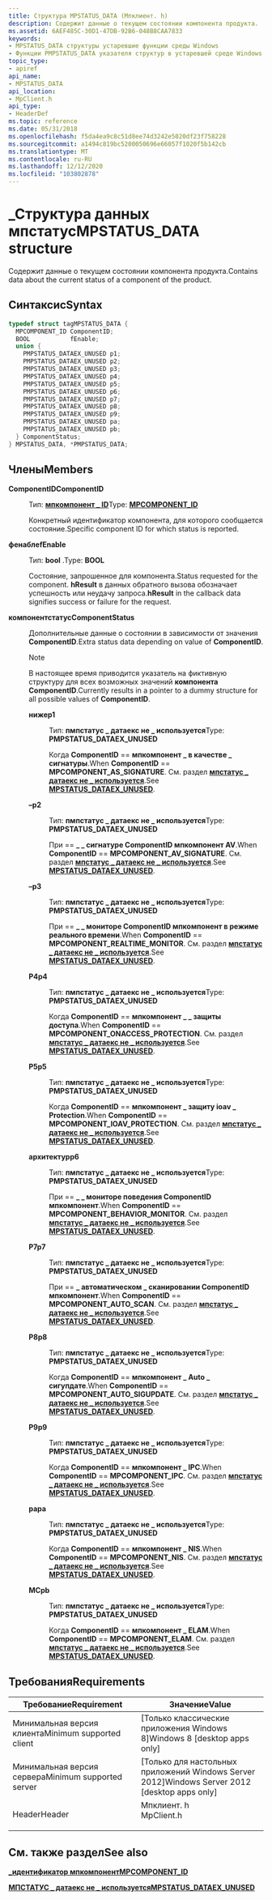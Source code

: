 ```yaml
---
title: Структура MPSTATUS_DATA (Мпклиент. h)
description: Содержит данные о текущем состоянии компонента продукта.
ms.assetid: 6AEF485C-30D1-47DB-92B6-048B8CAA7833
keywords:
- MPSTATUS_DATA структуры устаревшие функции среды Windows
- Функции PMPSTATUS_DATA указателя структур в устаревшей среде Windows
topic_type:
- apiref
api_name:
- MPSTATUS_DATA
api_location:
- MpClient.h
api_type:
- HeaderDef
ms.topic: reference
ms.date: 05/31/2018
ms.openlocfilehash: f5da4ea9c8c51d8ee74d3242e5020df23f758228
ms.sourcegitcommit: a1494c819bc5200050696e66057f1020f5b142cb
ms.translationtype: MT
ms.contentlocale: ru-RU
ms.lasthandoff: 12/12/2020
ms.locfileid: "103802878"
---
```

# <a name="mpstatus_data-structure"></a><span data-ttu-id="ef5e3-105">\_Структура данных мпстатус</span><span class="sxs-lookup"><span data-stu-id="ef5e3-105">MPSTATUS\_DATA structure</span></span>

<span data-ttu-id="ef5e3-106">Содержит данные о текущем состоянии компонента продукта.</span><span class="sxs-lookup"><span data-stu-id="ef5e3-106">Contains data about the current status of a component of the product.</span></span>

## <a name="syntax"></a><span data-ttu-id="ef5e3-107">Синтаксис</span><span class="sxs-lookup"><span data-stu-id="ef5e3-107">Syntax</span></span>


```C++
typedef struct tagMPSTATUS_DATA {
  MPCOMPONENT_ID ComponentID;
  BOOL           fEnable;
  union {
    PMPSTATUS_DATAEX_UNUSED p1;
    PMPSTATUS_DATAEX_UNUSED p2;
    PMPSTATUS_DATAEX_UNUSED p3;
    PMPSTATUS_DATAEX_UNUSED p4;
    PMPSTATUS_DATAEX_UNUSED p5;
    PMPSTATUS_DATAEX_UNUSED p6;
    PMPSTATUS_DATAEX_UNUSED p7;
    PMPSTATUS_DATAEX_UNUSED p8;
    PMPSTATUS_DATAEX_UNUSED p9;
    PMPSTATUS_DATAEX_UNUSED pa;
    PMPSTATUS_DATAEX_UNUSED pb;
  } ComponentStatus;
} MPSTATUS_DATA, *PMPSTATUS_DATA;
```



## <a name="members"></a><span data-ttu-id="ef5e3-108">Члены</span><span class="sxs-lookup"><span data-stu-id="ef5e3-108">Members</span></span>

<dl> <dt>

<span data-ttu-id="ef5e3-109">**ComponentID**</span><span class="sxs-lookup"><span data-stu-id="ef5e3-109">**ComponentID**</span></span>
</dt> <dd>

<span data-ttu-id="ef5e3-110">Тип: **[ **мпкомпонент \_ ID**](mpcomponent-id.md)**</span><span class="sxs-lookup"><span data-stu-id="ef5e3-110">Type: **[**MPCOMPONENT\_ID**](mpcomponent-id.md)**</span></span>

</dd> <dd>

<span data-ttu-id="ef5e3-111">Конкретный идентификатор компонента, для которого сообщается состояние.</span><span class="sxs-lookup"><span data-stu-id="ef5e3-111">Specific component ID for which status is reported.</span></span>

</dd> <dt>

<span data-ttu-id="ef5e3-112">**фенабле**</span><span class="sxs-lookup"><span data-stu-id="ef5e3-112">**fEnable**</span></span>
</dt> <dd>

<span data-ttu-id="ef5e3-113">Тип: **bool** .</span><span class="sxs-lookup"><span data-stu-id="ef5e3-113">Type: **BOOL**</span></span>

</dd> <dd>

<span data-ttu-id="ef5e3-114">Состояние, запрошенное для компонента.</span><span class="sxs-lookup"><span data-stu-id="ef5e3-114">Status requested for the component.</span></span> <span data-ttu-id="ef5e3-115">**hResult** в данных обратного вызова обозначает успешность или неудачу запроса.</span><span class="sxs-lookup"><span data-stu-id="ef5e3-115">**hResult** in the callback data signifies success or failure for the request.</span></span>

</dd> <dt>

<span data-ttu-id="ef5e3-116">**компонентстатус**</span><span class="sxs-lookup"><span data-stu-id="ef5e3-116">**ComponentStatus**</span></span>
</dt> <dd>

<span data-ttu-id="ef5e3-117">Дополнительные данные о состоянии в зависимости от значения **ComponentID**.</span><span class="sxs-lookup"><span data-stu-id="ef5e3-117">Extra status data depending on value of **ComponentID**.</span></span>

> [!Note]  
> <span data-ttu-id="ef5e3-118">В настоящее время приводится указатель на фиктивную структуру для всех возможных значений **компонента ComponentID**.</span><span class="sxs-lookup"><span data-stu-id="ef5e3-118">Currently results in a pointer to a dummy structure for all possible values of **ComponentID**.</span></span>

 

<dl> <dt>

<span data-ttu-id="ef5e3-119">**ниже**</span><span class="sxs-lookup"><span data-stu-id="ef5e3-119">**p1**</span></span>
</dt> <dd>

<span data-ttu-id="ef5e3-120">Тип: **пмпстатус \_ датаекс не \_ используется**</span><span class="sxs-lookup"><span data-stu-id="ef5e3-120">Type: **PMPSTATUS\_DATAEX\_UNUSED**</span></span>

</dd> <dd>

<span data-ttu-id="ef5e3-121">Когда **ComponentID**  ==  **мпкомпонент \_ в качестве \_ сигнатуры**.</span><span class="sxs-lookup"><span data-stu-id="ef5e3-121">When **ComponentID** == **MPCOMPONENT\_AS\_SIGNATURE**.</span></span> <span data-ttu-id="ef5e3-122">См. раздел [**мпстатус \_ датаекс не \_ используется**](mpstatus-dataex-unused.md).</span><span class="sxs-lookup"><span data-stu-id="ef5e3-122">See [**MPSTATUS\_DATAEX\_UNUSED**](mpstatus-dataex-unused.md).</span></span>

</dd> <dt>

<span data-ttu-id="ef5e3-123">**–**</span><span class="sxs-lookup"><span data-stu-id="ef5e3-123">**p2**</span></span>
</dt> <dd>

<span data-ttu-id="ef5e3-124">Тип: **пмпстатус \_ датаекс не \_ используется**</span><span class="sxs-lookup"><span data-stu-id="ef5e3-124">Type: **PMPSTATUS\_DATAEX\_UNUSED**</span></span>

</dd> <dd>

<span data-ttu-id="ef5e3-125">При   ==  **\_ \_ сигнатуре ComponentID мпкомпонент AV**.</span><span class="sxs-lookup"><span data-stu-id="ef5e3-125">When **ComponentID** == **MPCOMPONENT\_AV\_SIGNATURE**.</span></span> <span data-ttu-id="ef5e3-126">См. раздел [**мпстатус \_ датаекс не \_ используется**](mpstatus-dataex-unused.md).</span><span class="sxs-lookup"><span data-stu-id="ef5e3-126">See [**MPSTATUS\_DATAEX\_UNUSED**](mpstatus-dataex-unused.md).</span></span>

</dd> <dt>

<span data-ttu-id="ef5e3-127">**–**</span><span class="sxs-lookup"><span data-stu-id="ef5e3-127">**p3**</span></span>
</dt> <dd>

<span data-ttu-id="ef5e3-128">Тип: **пмпстатус \_ датаекс не \_ используется**</span><span class="sxs-lookup"><span data-stu-id="ef5e3-128">Type: **PMPSTATUS\_DATAEX\_UNUSED**</span></span>

</dd> <dd>

<span data-ttu-id="ef5e3-129">При   ==  **\_ \_ мониторе ComponentID мпкомпонент в режиме реального времени**.</span><span class="sxs-lookup"><span data-stu-id="ef5e3-129">When **ComponentID** == **MPCOMPONENT\_REALTIME\_MONITOR**.</span></span> <span data-ttu-id="ef5e3-130">См. раздел [**мпстатус \_ датаекс не \_ используется**](mpstatus-dataex-unused.md).</span><span class="sxs-lookup"><span data-stu-id="ef5e3-130">See [**MPSTATUS\_DATAEX\_UNUSED**](mpstatus-dataex-unused.md).</span></span>

</dd> <dt>

<span data-ttu-id="ef5e3-131">**P4**</span><span class="sxs-lookup"><span data-stu-id="ef5e3-131">**p4**</span></span>
</dt> <dd>

<span data-ttu-id="ef5e3-132">Тип: **пмпстатус \_ датаекс не \_ используется**</span><span class="sxs-lookup"><span data-stu-id="ef5e3-132">Type: **PMPSTATUS\_DATAEX\_UNUSED**</span></span>

</dd> <dd>

<span data-ttu-id="ef5e3-133">Когда **ComponentID**  ==  **мпкомпонент \_ \_ защиты доступа**.</span><span class="sxs-lookup"><span data-stu-id="ef5e3-133">When **ComponentID** == **MPCOMPONENT\_ONACCESS\_PROTECTION**.</span></span> <span data-ttu-id="ef5e3-134">См. раздел [**мпстатус \_ датаекс не \_ используется**](mpstatus-dataex-unused.md).</span><span class="sxs-lookup"><span data-stu-id="ef5e3-134">See [**MPSTATUS\_DATAEX\_UNUSED**](mpstatus-dataex-unused.md).</span></span>

</dd> <dt>

<span data-ttu-id="ef5e3-135">**P5**</span><span class="sxs-lookup"><span data-stu-id="ef5e3-135">**p5**</span></span>
</dt> <dd>

<span data-ttu-id="ef5e3-136">Тип: **пмпстатус \_ датаекс не \_ используется**</span><span class="sxs-lookup"><span data-stu-id="ef5e3-136">Type: **PMPSTATUS\_DATAEX\_UNUSED**</span></span>

</dd> <dd>

<span data-ttu-id="ef5e3-137">Когда **ComponentID**  ==  **мпкомпонент \_ защиту ioav \_ Protection**.</span><span class="sxs-lookup"><span data-stu-id="ef5e3-137">When **ComponentID** == **MPCOMPONENT\_IOAV\_PROTECTION**.</span></span> <span data-ttu-id="ef5e3-138">См. раздел [**мпстатус \_ датаекс не \_ используется**](mpstatus-dataex-unused.md).</span><span class="sxs-lookup"><span data-stu-id="ef5e3-138">See [**MPSTATUS\_DATAEX\_UNUSED**](mpstatus-dataex-unused.md).</span></span>

</dd> <dt>

<span data-ttu-id="ef5e3-139">**архитектур**</span><span class="sxs-lookup"><span data-stu-id="ef5e3-139">**p6**</span></span>
</dt> <dd>

<span data-ttu-id="ef5e3-140">Тип: **пмпстатус \_ датаекс не \_ используется**</span><span class="sxs-lookup"><span data-stu-id="ef5e3-140">Type: **PMPSTATUS\_DATAEX\_UNUSED**</span></span>

</dd> <dd>

<span data-ttu-id="ef5e3-141">При   ==  **\_ \_ мониторе поведения ComponentID мпкомпонент**.</span><span class="sxs-lookup"><span data-stu-id="ef5e3-141">When **ComponentID** == **MPCOMPONENT\_BEHAVIOR\_MONITOR**.</span></span> <span data-ttu-id="ef5e3-142">См. раздел [**мпстатус \_ датаекс не \_ используется**](mpstatus-dataex-unused.md).</span><span class="sxs-lookup"><span data-stu-id="ef5e3-142">See [**MPSTATUS\_DATAEX\_UNUSED**](mpstatus-dataex-unused.md).</span></span>

</dd> <dt>

<span data-ttu-id="ef5e3-143">**P7**</span><span class="sxs-lookup"><span data-stu-id="ef5e3-143">**p7**</span></span>
</dt> <dd>

<span data-ttu-id="ef5e3-144">Тип: **пмпстатус \_ датаекс не \_ используется**</span><span class="sxs-lookup"><span data-stu-id="ef5e3-144">Type: **PMPSTATUS\_DATAEX\_UNUSED**</span></span>

</dd> <dd>

<span data-ttu-id="ef5e3-145">При   ==  **\_ автоматическом \_ сканировании ComponentID мпкомпонент**.</span><span class="sxs-lookup"><span data-stu-id="ef5e3-145">When **ComponentID** == **MPCOMPONENT\_AUTO\_SCAN**.</span></span> <span data-ttu-id="ef5e3-146">См. раздел [**мпстатус \_ датаекс не \_ используется**](mpstatus-dataex-unused.md).</span><span class="sxs-lookup"><span data-stu-id="ef5e3-146">See [**MPSTATUS\_DATAEX\_UNUSED**](mpstatus-dataex-unused.md).</span></span>

</dd> <dt>

<span data-ttu-id="ef5e3-147">**P8**</span><span class="sxs-lookup"><span data-stu-id="ef5e3-147">**p8**</span></span>
</dt> <dd>

<span data-ttu-id="ef5e3-148">Тип: **пмпстатус \_ датаекс не \_ используется**</span><span class="sxs-lookup"><span data-stu-id="ef5e3-148">Type: **PMPSTATUS\_DATAEX\_UNUSED**</span></span>

</dd> <dd>

<span data-ttu-id="ef5e3-149">Когда **ComponentID**  ==  **мпкомпонент \_ Auto \_ сигупдате**.</span><span class="sxs-lookup"><span data-stu-id="ef5e3-149">When **ComponentID** == **MPCOMPONENT\_AUTO\_SIGUPDATE**.</span></span> <span data-ttu-id="ef5e3-150">См. раздел [**мпстатус \_ датаекс не \_ используется**](mpstatus-dataex-unused.md).</span><span class="sxs-lookup"><span data-stu-id="ef5e3-150">See [**MPSTATUS\_DATAEX\_UNUSED**](mpstatus-dataex-unused.md).</span></span>

</dd> <dt>

<span data-ttu-id="ef5e3-151">**P9**</span><span class="sxs-lookup"><span data-stu-id="ef5e3-151">**p9**</span></span>
</dt> <dd>

<span data-ttu-id="ef5e3-152">Тип: **пмпстатус \_ датаекс не \_ используется**</span><span class="sxs-lookup"><span data-stu-id="ef5e3-152">Type: **PMPSTATUS\_DATAEX\_UNUSED**</span></span>

</dd> <dd>

<span data-ttu-id="ef5e3-153">Когда **ComponentID**  ==  **мпкомпонент \_ IPC**.</span><span class="sxs-lookup"><span data-stu-id="ef5e3-153">When **ComponentID** == **MPCOMPONENT\_IPC**.</span></span> <span data-ttu-id="ef5e3-154">См. раздел [**мпстатус \_ датаекс не \_ используется**](mpstatus-dataex-unused.md).</span><span class="sxs-lookup"><span data-stu-id="ef5e3-154">See [**MPSTATUS\_DATAEX\_UNUSED**](mpstatus-dataex-unused.md).</span></span>

</dd> <dt>

<span data-ttu-id="ef5e3-155">**pa**</span><span class="sxs-lookup"><span data-stu-id="ef5e3-155">**pa**</span></span>
</dt> <dd>

<span data-ttu-id="ef5e3-156">Тип: **пмпстатус \_ датаекс не \_ используется**</span><span class="sxs-lookup"><span data-stu-id="ef5e3-156">Type: **PMPSTATUS\_DATAEX\_UNUSED**</span></span>

</dd> <dd>

<span data-ttu-id="ef5e3-157">Когда **ComponentID**  ==  **мпкомпонент \_ NIS**.</span><span class="sxs-lookup"><span data-stu-id="ef5e3-157">When **ComponentID** == **MPCOMPONENT\_NIS**.</span></span> <span data-ttu-id="ef5e3-158">См. раздел [**мпстатус \_ датаекс не \_ используется**](mpstatus-dataex-unused.md).</span><span class="sxs-lookup"><span data-stu-id="ef5e3-158">See [**MPSTATUS\_DATAEX\_UNUSED**](mpstatus-dataex-unused.md).</span></span>

</dd> <dt>

<span data-ttu-id="ef5e3-159">**МС**</span><span class="sxs-lookup"><span data-stu-id="ef5e3-159">**pb**</span></span>
</dt> <dd>

<span data-ttu-id="ef5e3-160">Тип: **пмпстатус \_ датаекс не \_ используется**</span><span class="sxs-lookup"><span data-stu-id="ef5e3-160">Type: **PMPSTATUS\_DATAEX\_UNUSED**</span></span>

</dd> <dd>

<span data-ttu-id="ef5e3-161">Когда **ComponentID**  ==  **мпкомпонент \_ ELAM**.</span><span class="sxs-lookup"><span data-stu-id="ef5e3-161">When **ComponentID** == **MPCOMPONENT\_ELAM**.</span></span> <span data-ttu-id="ef5e3-162">См. раздел [**мпстатус \_ датаекс не \_ используется**](mpstatus-dataex-unused.md).</span><span class="sxs-lookup"><span data-stu-id="ef5e3-162">See [**MPSTATUS\_DATAEX\_UNUSED**](mpstatus-dataex-unused.md).</span></span>

</dd> </dl> </dd> </dl>

## <a name="requirements"></a><span data-ttu-id="ef5e3-163">Требования</span><span class="sxs-lookup"><span data-stu-id="ef5e3-163">Requirements</span></span>



| <span data-ttu-id="ef5e3-164">Требование</span><span class="sxs-lookup"><span data-stu-id="ef5e3-164">Requirement</span></span> | <span data-ttu-id="ef5e3-165">Значение</span><span class="sxs-lookup"><span data-stu-id="ef5e3-165">Value</span></span> |
|-------------------------------------|---------------------------------------------------------------------------------------|
| <span data-ttu-id="ef5e3-166">Минимальная версия клиента</span><span class="sxs-lookup"><span data-stu-id="ef5e3-166">Minimum supported client</span></span><br/> | <span data-ttu-id="ef5e3-167">\[Только классические приложения Windows 8\]</span><span class="sxs-lookup"><span data-stu-id="ef5e3-167">Windows 8 \[desktop apps only\]</span></span><br/>                                            |
| <span data-ttu-id="ef5e3-168">Минимальная версия сервера</span><span class="sxs-lookup"><span data-stu-id="ef5e3-168">Minimum supported server</span></span><br/> | <span data-ttu-id="ef5e3-169">\[Только для настольных приложений Windows Server 2012\]</span><span class="sxs-lookup"><span data-stu-id="ef5e3-169">Windows Server 2012 \[desktop apps only\]</span></span><br/>                                  |
| <span data-ttu-id="ef5e3-170">Header</span><span class="sxs-lookup"><span data-stu-id="ef5e3-170">Header</span></span><br/>                   | <dl> <span data-ttu-id="ef5e3-171"><dt>Мпклиент. h</dt></span><span class="sxs-lookup"><span data-stu-id="ef5e3-171"><dt>MpClient.h</dt></span></span> </dl> |



## <a name="see-also"></a><span data-ttu-id="ef5e3-172">См. также раздел</span><span class="sxs-lookup"><span data-stu-id="ef5e3-172">See also</span></span>

<dl> <dt>

[<span data-ttu-id="ef5e3-173">**\_идентификатор мпкомпонент**</span><span class="sxs-lookup"><span data-stu-id="ef5e3-173">**MPCOMPONENT\_ID**</span></span>](mpcomponent-id.md)
</dt> <dt>

[<span data-ttu-id="ef5e3-174">**МПСТАТУС \_ датаекс не \_ используется**</span><span class="sxs-lookup"><span data-stu-id="ef5e3-174">**MPSTATUS\_DATAEX\_UNUSED**</span></span>](mpstatus-dataex-unused.md)
</dt> </dl>

 

 





